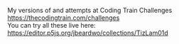 My versions of and attempts at Coding Train Challenges<br>
https://thecodingtrain.com/challenges<br>
You can try all these live here:<br>
https://editor.p5js.org/jbeardwo/collections/TizLam01d
